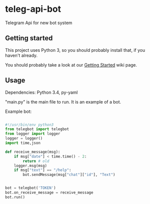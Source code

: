 # teleg-api-bot

Telegram Api for new bot system

## Getting started

This project uses Python 3, so you should probably install that, if you haven't already.

You should probably take a look at our [Getting Started](https://github.com/LibreLabUCM/teleg-api-bot/wiki/Getting-started-with-the-Telegram-Bot-API) wiki page.

## Usage

Dependencies: Python 3.4, py-yaml

"main.py" is the main file to run. It is an example of a bot.

Example bot:

```python

#!/usr/bin/env python3
from telegbot import telegbot
from logger import logger
logger = logger()
import time,json

def receive_message(msg):
    if msg["date"] < time.time() - 2:
        return # old
    logger.msg(msg)
    if msg["text"] == "/help":
        bot.sendMessage(msg["chat"]["id"], "Text")


bot = telegbot('TOKEN')
bot.on_receive_message = receive_message
bot.run()

```

